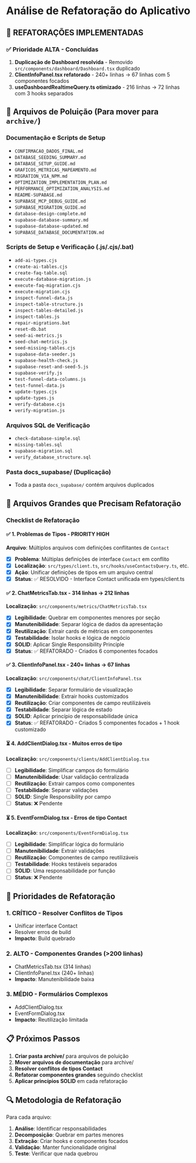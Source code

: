 # Análise de Refatoração do Aplicativo

## 🎯 REFATORAÇÕES IMPLEMENTADAS

### ✅ Prioridade ALTA - Concluídas
1. **Duplicação de Dashboard resolvida** - Removido `src/components/dashboard/Dashboard.tsx` duplicado
2. **ClientInfoPanel.tsx refatorado** - 240+ linhas → 67 linhas com 5 componentes focados
3. **useDashboardRealtimeQuery.ts otimizado** - 216 linhas → 72 linhas com 3 hooks separados

## 📁 Arquivos de Poluição (Para mover para `archive/`)

### Documentação e Scripts de Setup
- `CONFIRMACAO_DADOS_FINAL.md`
- `DATABASE_SEEDING_SUMMARY.md`
- `DATABASE_SETUP_GUIDE.md`
- `GRAFICOS_METRICAS_MAPEAMENTO.md`
- `MIGRATION_VIA_NPM.md`
- `OPTIMIZATION_IMPLEMENTATION_PLAN.md`
- `PERFORMANCE_OPTIMIZATION_ANALYSIS.md`
- `README-SUPABASE.md`
- `SUPABASE_MCP_DEBUG_GUIDE.md`
- `SUPABASE_MIGRATION_GUIDE.md`
- `database-design-complete.md`
- `supabase-database-summary.md`
- `supabase-database-updated.md`
- `SUPABASE_DATABASE_DOCUMENTATION.md`

### Scripts de Setup e Verificação (.js/.cjs/.bat)
- `add-ai-types.cjs`
- `create-ai-tables.cjs`
- `create-faq-table.sql`
- `execute-database-migration.js`
- `execute-faq-migration.cjs`
- `execute-migration.cjs`
- `inspect-funnel-data.js`
- `inspect-table-structure.js`
- `inspect-tables-detailed.js`
- `inspect-tables.js`
- `repair-migrations.bat`
- `reset-db.bat`
- `seed-ai-metrics.js`
- `seed-chat-metrics.js`
- `seed-missing-tables.cjs`
- `supabase-data-seeder.js`
- `supabase-health-check.js`
- `supabase-reset-and-seed-5.js`
- `supabase-verify.js`
- `test-funnel-data-columns.js`
- `test-funnel-data.js`
- `update-types.cjs`
- `update-types.js`
- `verify-database.cjs`
- `verify-migration.js`

### Arquivos SQL de Verificação
- `check-database-simple.sql`
- `missing-tables.sql`
- `supabase-migration.sql`
- `verify_database_structure.sql`

### Pasta docs_supabase/ (Duplicação)
- Toda a pasta `docs_supabase/` contém arquivos duplicados

## 🔧 Arquivos Grandes que Precisam Refatoração

### Checklist de Refatoração

#### ✅ 1. Problemas de Tipos - PRIORITY HIGH
**Arquivo**: Múltiplos arquivos com definições conflitantes de `Contact`
- [x] **Problema**: Múltiplas definições de interface `Contact` em conflito
- [x] **Localização**: `src/types/client.ts`, `src/hooks/useContactsQuery.ts`, etc.
- [x] **Ação**: Unificar definições de tipos em um arquivo central
- [x] **Status**: ✅ RESOLVIDO - Interface Contact unificada em types/client.ts

#### ✅ 2. ChatMetricsTab.tsx - 314 linhas → 212 linhas
**Localização**: `src/components/metrics/ChatMetricsTab.tsx`
- [x] **Legibilidade**: Quebrar em componentes menores por seção
- [x] **Manutenibilidade**: Separar lógica de dados da apresentação
- [x] **Reutilização**: Extrair cards de métricas em componentes
- [x] **Testabilidade**: Isolar hooks e lógica de negócio
- [x] **SOLID**: Aplicar Single Responsibility Principle
- [x] **Status**: ✅ REFATORADO - Criados 6 componentes focados

#### ✅ 3. ClientInfoPanel.tsx - 240+ linhas → 67 linhas
**Localização**: `src/components/chat/ClientInfoPanel.tsx`
- [x] **Legibilidade**: Separar formulário de visualização
- [x] **Manutenibilidade**: Extrair hooks customizados
- [x] **Reutilização**: Criar componentes de campo reutilizáveis
- [x] **Testabilidade**: Separar lógica de estado
- [x] **SOLID**: Aplicar princípio de responsabilidade única
- [x] **Status**: ✅ REFATORADO - Criados 5 componentes focados + 1 hook customizado

#### ⏳ 4. AddClientDialog.tsx - Muitos erros de tipo
**Localização**: `src/components/clients/AddClientDialog.tsx`
- [ ] **Legibilidade**: Simplificar campos do formulário
- [ ] **Manutenibilidade**: Usar validação centralizada
- [ ] **Reutilização**: Extrair campos como componentes
- [ ] **Testabilidade**: Separar validações
- [ ] **SOLID**: Single Responsibility por campo
- [ ] **Status**: ❌ Pendente

#### ⏳ 5. EventFormDialog.tsx - Erros de tipo Contact
**Localização**: `src/components/EventFormDialog.tsx`
- [ ] **Legibilidade**: Simplificar lógica do formulário
- [ ] **Manutenibilidade**: Extrair validações
- [ ] **Reutilização**: Componentes de campo reutilizáveis
- [ ] **Testabilidade**: Hooks testáveis separados
- [ ] **SOLID**: Uma responsabilidade por função
- [ ] **Status**: ❌ Pendente

## 🎯 Prioridades de Refatoração

### 1. CRÍTICO - Resolver Conflitos de Tipos
- Unificar interface Contact
- Resolver erros de build
- **Impacto**: Build quebrado

### 2. ALTO - Componentes Grandes (>200 linhas)
- ChatMetricsTab.tsx (314 linhas)
- ClientInfoPanel.tsx (240+ linhas)
- **Impacto**: Manutenibilidade baixa

### 3. MÉDIO - Formulários Complexos
- AddClientDialog.tsx
- EventFormDialog.tsx
- **Impacto**: Reutilização limitada

## 📋 Próximos Passos

1. **Criar pasta archive/** para arquivos de poluição
2. **Mover arquivos de documentação** para archive/
3. **Resolver conflitos de tipos Contact** 
4. **Refatorar componentes grandes** seguindo checklist
5. **Aplicar princípios SOLID** em cada refatoração

## 🔍 Metodologia de Refatoração

Para cada arquivo:
1. **Análise**: Identificar responsabilidades
2. **Decomposição**: Quebrar em partes menores
3. **Extração**: Criar hooks e componentes focados
4. **Validação**: Manter funcionalidade original
5. **Teste**: Verificar que nada quebrou